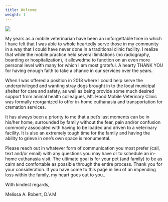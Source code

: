 ```yaml
---
title: Welcome
weight: 1
---
```


![](/images/mt-hood-mobile-clinic-small.jpg)

My years as a mobile veterinarian have been an unforgettable time in which I have felt that I was able to whole heartedly serve those in my community in a way that I could have never done in a traditional clinic facility. I realize that while the mobile practice held several limitations (no radiography, boarding or hospitalization), it allowedme to function on an even more personal level with many for which I am most grateful. A hearty THANK YOU for having enough faith to take a chance in our services over the years. 

When I was offered a position in 2018 where I could help serve the underprivileged and wanting stray dogs brought in to the local municipal shelter for care and safety, as well as being provide some much desired support from animal health colleagues, Mt. Hood Mobile Veterinary Clinic was formally reorganized to offer in-home euthanasia and transportation for cremation services.  

It has always been a priority to me that a pet’s last moments can be in his/her home, surrounded by family without the fear, pain and/or confusion commonly associated with having to be loaded and driven to a veterinary facility. It is also an extremely tough time for the family and having the ability to grieve in one’s own space is monumental. 

Please reach out in whatever form of communication you most prefer (call, text and/or email) with any questions you may have or to schedule an in-home euthanasia visit. The ultimate goal is for your pet (and family) to be as calm and comfortable as possible through the entire process. Thank you for your consideration. If you have come to this page in lieu of an impending loss within the family, my heart goes out to you.. 

With kindest regards,

Melissa A. Robert, D.V.M
